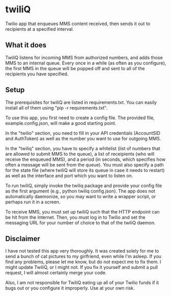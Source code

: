 # twiliQ
Twilio app that enqueues MMS content received, then sends it out to recipients
at a specified interval.

## What it does

TwiliQ listens for incoming MMS from authorized numbers, and adds those MMS
to an internal queue. Every once in a while (as often as you configure), the
first MMS in the queue will be popped off and sent to all of the recipients you
have specified.

## Setup

The prerequisites for twiliQ are listed in requirements.txt. You can easily
install all of them using "pip -r requirements.txt".

To use this app, you first need to create a config file. The provided file, 
example.config.json, will make a good starting point.

In the "twilio" section, you need to fill in your API credentials (AccountSID
and AuthToken) as well as the number you want to use for outgoing MMS.

In the "twiliq" section, you have to specify a whitelist (list of numbers that
are allowed to submit MMS to the queue), a list of receipients (who will receive
the enqueued MMS), and a period (in seconds, which specifies how often a message
will be sent from the queue). You must also specify a path for the state file
(where twiliQ will store its queue in case it needs to restart) as well as the
interface and port which you want to listen on.

To run twiliQ, simply invoke the twiliq package and provide your config file as
the first argument (e.g., python twiliq config.json). The app does not
automatically daemonize, so you may want to write a wrapper script, or perhaps
run it in a screen.

To receive MMS, you must set up twiliQ such that the HTTP endpoint can be hit
from the Internet. Then, you must log in to Twilio and set the messaging URL for
your number of choice to that of the twiliQ daemon.

## Disclaimer

I have not tested this app very thoroughly. It was created solely for me to send
a bunch of cat pictures to my girlfriend, even while I'm asleep. If you find any
problems, please let me know, but do not expect me to fix them. I might update
TwiliQ, or I might not. If you fix it yourself and submit a pull request, I will
almost certainly merge your code.

Also, I am not responsible for TwiliQ eating up all of your Twilio funds if it
bugs out or you configure it improperly. Use at your own risk.
